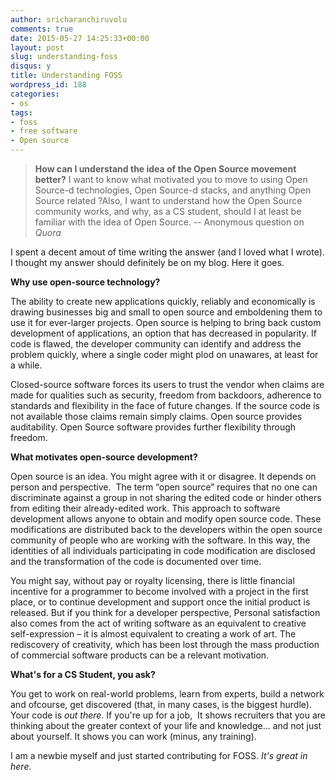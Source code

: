 ```yaml
---
author: sricharanchiruvolu
comments: true
date: 2015-05-27 14:25:33+00:00
layout: post
slug: understanding-foss
disqus: y
title: Understanding FOSS
wordpress_id: 188
categories:
- os
tags:
- foss
- free software
- Open source
---
```



> **How can I understand the idea of the Open Source movement better?**
  I want to know what motivated you to move to using Open Source-d technologies, Open Source-d stacks, and anything Open Source related ?Also, I want to understand how the Open Source community works, and why, as a CS student, should I at least be familiar with the idea of Open Source. -- Anonymous question on _Quora_


I spent a decent amout of time writing the answer (and I loved what I wrote). I thought my answer should definitely be on my blog. Here it goes.

**Why use open-source technology?**

The ability to create new applications quickly, reliably and economically is drawing businesses big and small to open source and emboldening them to use it for ever-larger projects. Open source is helping to bring back custom development of applications, an option that has decreased in popularity. If code is flawed, the developer community can identify and address the problem quickly, where a single coder might plod on unawares, at least for a while.

Closed-source software forces its users to trust the vendor when claims are made for qualities such as security, freedom from backdoors, adherence to standards and flexibility in the face of future changes. If the source code is not available those claims remain simply claims. Open source provides auditability. Open Source software provides further flexibility through freedom.

**What motivates open-source development?**

Open source is an idea. You might agree with it or disagree. It depends on person and perspective.  The term “open source” requires that no one can discriminate against a group in not sharing the edited code or hinder others from editing their already-edited work. This approach to software development allows anyone to obtain and modify open source code. These modifications are distributed back to the developers within the open source community of people who are working with the software. In this way, the identities of all individuals participating in code modification are disclosed and the transformation of the code is documented over time.

You might say, without pay or royalty licensing, there is little financial incentive for a programmer to become involved with a project in the first place, or to continue development and support once the initial product is released. But if you think for a developer perspective, Personal satisfaction also comes from the act of writing software as an equivalent to creative self-expression – it is almost equivalent to creating a work of art. The rediscovery of creativity, which has been lost through the mass production of commercial software products can be a relevant motivation.

**What's for a CS Student, you ask?**

You get to work on real-world problems, learn from experts, build a network and ofcourse, get discovered (that, in many cases, is the biggest hurdle). Your code is _out there_. If you're up for a job,  It shows recruiters that you are thinking about the greater context of your life and knowledge... and not just about yourself. It shows you can work (minus, any training).

I am a newbie myself and just started contributing for FOSS. _It's great in here_.
